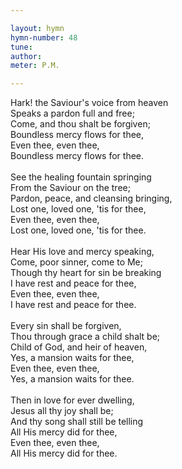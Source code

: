 ```yaml
---

layout: hymn
hymn-number: 48
tune: 
author: 
meter: P.M.

---
```

Hark! the Saviour's voice from heaven<br>Speaks a pardon full and free;<br>Come, and thou shalt be forgiven;<br>Boundless mercy flows for thee,<br>Even thee, even thee,<br>Boundless mercy flows for thee.<br><br>See the healing fountain springing<br>From the Saviour on the tree;<br>Pardon, peace, and cleansing bringing,<br>Lost one, loved one, 'tis for thee,<br>Even thee, even thee,<br>Lost one, loved one, 'tis for thee.<br><br>Hear His love and mercy speaking,<br>Come, poor sinner, come to Me;<br>Though thy heart for sin be breaking<br>I have rest and peace for thee,<br>Even thee, even thee,<br>I have rest and peace for thee.<br><br>Every sin shall be forgiven,<br>Thou through grace a child shalt be;<br>Child of God, and heir of heaven,<br>Yes, a mansion waits for thee,<br>Even thee, even thee,<br>Yes, a mansion waits for thee.<br><br>Then in love for ever dwelling,<br>Jesus all thy joy shall be;<br>And thy song shall still be telling<br>All His mercy did for thee,<br>Even thee, even thee,<br>All His mercy did for thee.<br><br><br>
